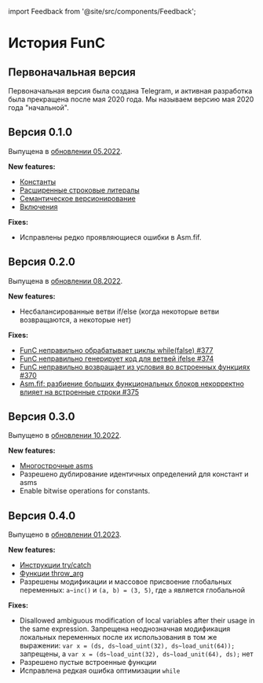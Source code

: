 import Feedback from '@site/src/components/Feedback';

# История FunC

## Первоначальная версия

Первоначальная версия была создана Telegram, и активная разработка была прекращена после мая 2020 года.
Мы называем версию мая 2020 года "начальной".

## Версия 0.1.0

Выпущена в [обновлении 05.2022](https://github.com/ton-blockchain/ton/releases/tag/v2022.05).

**New features:**

- [Константы](/v3/documentation/smart-contracts/func/docs/literals_identifiers#constants)
- [Расширенные строковые литералы](/v3/documentation/smart-contracts/func/docs/literals_identifiers#string-literals)
- [Семантическое версионирование](/v3/documentation/smart-contracts/func/docs/compiler_directives#pragma-version)
- [Включения](/v3/documentation/smart-contracts/func/docs/compiler_directives#pragma-version)

**Fixes:**

- Исправлены редко проявляющиеся ошибки в Asm.fif.

## Версия 0.2.0

Выпущена в [обновлении 08.2022](https://github.com/ton-blockchain/ton/releases/tag/v2022.08).

**New features:**

- Несбалансированные ветви if/else (когда некоторые ветви возвращаются, а некоторые нет)

**Fixes:**

- [FunC неправильно обрабатывает циклы while(false) #377](https://github.com/ton-blockchain/ton/issues/377)
- [FunC неправильно генерирует код для ветвей ifelse #374](https://github.com/ton-blockchain/ton/issues/374)
- [FunC неправильно возвращает из условия во встроенных функциях #370](https://github.com/ton-blockchain/ton/issues/370)
- [Asm.fif: разбиение больших функциональных блоков некорректно влияет на встроенные строки #375](https://github.com/ton-blockchain/ton/issues/375)

## Версия 0.3.0

Выпущено в [обновлении 10.2022](https://github.com/ton-blockchain/ton/releases/tag/v2022.10).

**New features:**

- [Многострочные asms](/v3/documentation/smart-contracts/func/docs/functions#multiline-asms)
- Разрешено дублирование идентичных определений для констант и asms
- Enable bitwise operations for constants.

## Версия 0.4.0

Выпущено в [обновлении 01.2023](https://github.com/ton-blockchain/ton/releases/tag/v2023.01).

**New features:**

- [Инструкции try/catch](/v3/documentation/smart-contracts/func/docs/statements#try-catch-statements)
- [Функции throw_arg](/v3/documentation/smart-contracts/func/docs/builtins#throwing-exceptions)
- Разрешены модификации и массовое присвоение глобальных переменных: `a~inc()` и `(a, b) = (3, 5)`, где `a` является глобальной

**Fixes:**

- Disallowed ambiguous modification of local variables after their usage in the same expression. Запрещена неоднозначная модификация локальных переменных после их использования в том же выражении: `var x = (ds, ds~load_uint(32), ds~load_unit(64));` запрещены, а `var x = (ds~load_uint(32), ds~load_unit(64), ds);` нет
- Разрешено пустые встроенные функции
- Исправлена ​​редкая ошибка оптимизации `while`

<Feedback />

